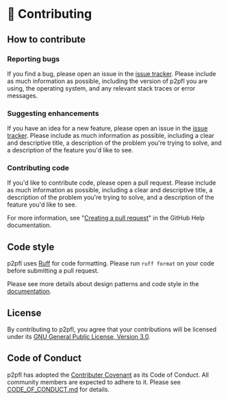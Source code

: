 # 👫 Contributing

## How to contribute

### Reporting bugs

If you find a bug, please open an issue in the [issue tracker](https://github.com/pguijas/p2pfl/issues/new). Please include as much information as possible, including the version of p2pfl you are using, the operating system, and any relevant stack traces or error messages.

### Suggesting enhancements

If you have an idea for a new feature, please open an issue in the [issue tracker](https://github.com/pguijas/p2pfl/issues/new). Please include as much information as possible, including a clear and descriptive title, a description of the problem you're trying to solve, and a description of the feature you'd like to see.

### Contributing code

If you'd like to contribute code, please open a pull request. Please include as much information as possible, including a clear and descriptive title, a description of the problem you're trying to solve, and a description of the feature you'd like to see.

For more information, see "[Creating a pull request](https://docs.github.com/en/github/collaborating-with-issues-and-pull-requests/creating-a-pull-request)" in the GitHub Help documentation.

## Code style

p2pfl uses [Ruff](https://docs.astral.sh/ruff/) for code formatting. Please run `ruff format` on your code before submitting a pull request.

Please see more details about design patterns and code style in the [documentation](https://pguijas.github.io/federated_learning_p2p/).

## License

By contributing to p2pfl, you agree that your contributions will be licensed under its [GNU General Public License, Version 3.0](https://www.gnu.org/licenses/gpl-3.0.en.html).

## Code of Conduct

p2pfl has adopted the [Contributer Covenant](https://www.contributor-covenant.org/) as its Code of Conduct. All community members are expected to adhere to it. Please see [CODE_OF_CONDUCT.md](https://github.com/pguijas/p2pfl/blob/main/CODE_OF_CONDUCT.md) for details.
